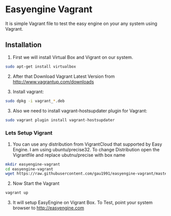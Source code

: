 Easyengine Vagrant
==================

It is simple Vagrant file to test the easy engine on your any system using Vagrant.


## Installation

1. First we will install Virtual Box and Vigrant on our system.

```bash
sudo apt-get install virtualbox

```

2. After that Download Vagrant Latest Version from http://www.vagrantup.com/downloads

3. Install vagrant:
```bash
sudo dpkg -i vagrant_*.deb
```

3. Also we need to install vagrant-hostsupdater plugin for Vagrant:
```bash
sudo vagrant plugin install vagrant-hostsupdater
```

### Lets Setup Vigrant
1. You can use any distribution from VigrantCloud that supported by Easy Engine. I am using ubuntu/precise32. To change Distribution open the Vigrantfile and replace ubutnu/precise with box name

```bash
mkdir easyengine-vagrant
cd easyengine-vagrant
wget https://raw.githubusercontent.com/gau1991/easyengine-vagrant/master/Vagrantfile
```

2. Now Start the Vagrant
```bash
vagrant up
```
3. It will setup EasyEngine on Vigrant Box. To Test, point your system browser to http://easyengine.com
